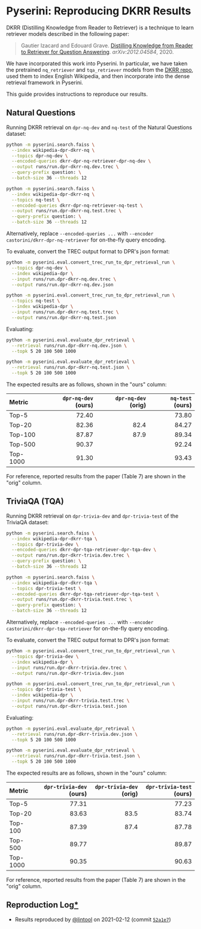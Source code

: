 # Pyserini: Reproducing DKRR Results

DKRR (Distilling Knowledge from Reader to Retriever) is a technique to learn retriever models described in the following paper:

> Gautier Izacard and Edouard Grave. [Distilling Knowledge from Reader to Retriever for Question Answering](https://arxiv.org/abs/2012.04584). *arXiv:2012.04584*, 2020.

We have incorporated this work into Pyserini.
In particular, we have taken the pretrained `nq_retriever` and `tqa_retriever` models from the [DKRR repo](https://github.com/facebookresearch/FiD), used them to index English Wikipedia, and then incorporate into the dense retrieval framework in Pyserini.

This guide provides instructions to reproduce our results.

## Natural Questions

Running DKRR retrieval on `dpr-nq-dev` and `nq-test` of the Natural Questions dataset:

```bash
python -m pyserini.search.faiss \
  --index wikipedia-dpr-dkrr-nq \
  --topics dpr-nq-dev \
  --encoded-queries dkrr-dpr-nq-retriever-dpr-nq-dev \
  --output runs/run.dpr-dkrr-nq.dev.trec \
  --query-prefix question: \
  --batch-size 36 --threads 12  

python -m pyserini.search.faiss \
  --index wikipedia-dpr-dkrr-nq \
  --topics nq-test \
  --encoded-queries dkrr-dpr-nq-retriever-nq-test \
  --output runs/run.dpr-dkrr-nq.test.trec \
  --query-prefix question: \
  --batch-size 36 --threads 12
```

Alternatively, replace `--encoded-queries ...` with `--encoder castorini/dkrr-dpr-nq-retriever` for on-the-fly query encoding.

To evaluate, convert the TREC output format to DPR's json format:

```bash
python -m pyserini.eval.convert_trec_run_to_dpr_retrieval_run \
  --topics dpr-nq-dev \
  --index wikipedia-dpr \
  --input runs/run.dpr-dkrr-nq.dev.trec \
  --output runs/run.dpr-dkrr-nq.dev.json

python -m pyserini.eval.convert_trec_run_to_dpr_retrieval_run \
  --topics nq-test \
  --index wikipedia-dpr \
  --input runs/run.dpr-dkrr-nq.test.trec \
  --output runs/run.dpr-dkrr-nq.test.json
```

Evaluating:

```bash
python -m pyserini.eval.evaluate_dpr_retrieval \
  --retrieval runs/run.dpr-dkrr-nq.dev.json \
  --topk 5 20 100 500 1000

python -m pyserini.eval.evaluate_dpr_retrieval \
  --retrieval runs/run.dpr-dkrr-nq.test.json \
  --topk 5 20 100 500 1000
```

The expected results are as follows, shown in the "ours" column:

| Metric   | `dpr-nq-dev` (ours) | `dpr-nq-dev` (orig) | `nq-test` (ours) |
|:---------|--------------------:|--------------------:|-----------------:|
| Top-5    |               72.40 |                     |            73.80 | 
| Top-20   |               82.36 |                82.4 |            84.27 |
| Top-100  |               87.87 |                87.9 |            89.34 |
| Top-500  |               90.37 |                     |            92.24 |
| Top-1000 |               91.30 |                     |            93.43 |

For reference, reported results from the paper (Table 7) are shown in the "orig" column.

## TriviaQA (TQA)

Running DKRR retrieval on `dpr-trivia-dev` and `dpr-trivia-test` of the TriviaQA dataset:

```bash
python -m pyserini.search.faiss \
  --index wikipedia-dpr-dkrr-tqa \
  --topics dpr-trivia-dev \
  --encoded-queries dkrr-dpr-tqa-retriever-dpr-tqa-dev \
  --output runs/run.dpr-dkrr-trivia.dev.trec \
  --query-prefix question: \
  --batch-size 36 --threads 12

python -m pyserini.search.faiss \
  --index wikipedia-dpr-dkrr-tqa \
  --topics dpr-trivia-test \
  --encoded-queries dkrr-dpr-tqa-retriever-dpr-tqa-test \
  --output runs/run.dpr-dkrr-trivia.test.trec \
  --query-prefix question: \
  --batch-size 36 --threads 12
```
Alternatively, replace `--encoded-queries ...` with `--encoder castorini/dkrr-dpr-tqa-retriever` for on-the-fly query encoding.

To evaluate, convert the TREC output format to DPR's json format:

```bash
python -m pyserini.eval.convert_trec_run_to_dpr_retrieval_run \
  --topics dpr-trivia-dev \
  --index wikipedia-dpr \
  --input runs/run.dpr-dkrr-trivia.dev.trec \
  --output runs/run.dpr-dkrr-trivia.dev.json

python -m pyserini.eval.convert_trec_run_to_dpr_retrieval_run \
  --topics dpr-trivia-test \
  --index wikipedia-dpr \
  --input runs/run.dpr-dkrr-trivia.test.trec \
  --output runs/run.dpr-dkrr-trivia.test.json
```

Evaluating:

```bash
python -m pyserini.eval.evaluate_dpr_retrieval \
  --retrieval runs/run.dpr-dkrr-trivia.dev.json \
  --topk 5 20 100 500 1000

python -m pyserini.eval.evaluate_dpr_retrieval \
  --retrieval runs/run.dpr-dkrr-trivia.test.json \
  --topk 5 20 100 500 1000
```

The expected results are as follows, shown in the "ours" column:

| Metric   | `dpr-trivia-dev` (ours) | `dpr-trivia-dev` (orig) | `dpr-trivia-test` (ours) |
|:---------|------------------------:|------------------------:|-------------------------:|
| Top-5    |                   77.31 |                         |                    77.23 |
| Top-20   |                   83.63 |                    83.5 |                    83.74 |
| Top-100  |                   87.39 |                    87.4 |                    87.78 |
| Top-500  |                   89.77 |                         |                    89.87 |
| Top-1000 |                   90.35 |                         |                    90.63 |

For reference, reported results from the paper (Table 7) are shown in the "orig" column.


## Reproduction Log[*](reproducibility.md)

+ Results reproduced by [@lintool](https://github.com/lintool) on 2021-02-12 (commit [`52a1e7`](https://github.com/castorini/pyserini/commit/52a1e7f241b7b833a3ec1d739e629c08417a324c))
